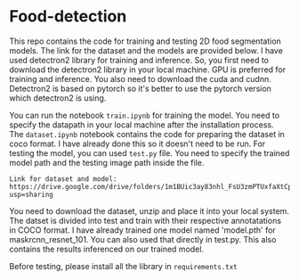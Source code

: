 # Food-detection

This repo contains the code for training and testing 2D food segmentation models. The link for the dataset and the models are provided below. I have used detectron2 library for training and inference. So, you first need to download the detectron2 library in your local machine. GPU is preferred for training and inference. You also need to download the cuda and cudnn. Detectron2 is based on pytorch so it's better to use the pytorch version which detectron2 is using.

You can run the notebook `train.ipynb` for training the model. You need to specify the datapath in your local machine after the installation process. The `dataset.ipynb` notebook contains the code for preparing the dataset in coco format. I have already done this so it doesn't need to be run. For testing the model, you can used `test.py` file. You need to specify the trained model path and the testing image path inside the file. 

```
Link for dataset and model: https://drive.google.com/drive/folders/1m1BUic3ay83nhl_FsU3zmPTUxfaXtCpm?usp=sharing
```

You need to download the dataset, unzip and place it into your local system. The datset is divided into test and train with their respective annotatations in COCO format. I have already trained one model named 'model.pth' for maskrcnn_resnet_101. You can also used that directly in test.py. This also contains the results inferenced on our trained model.

Before testing, please install all the library in `requirements.txt`